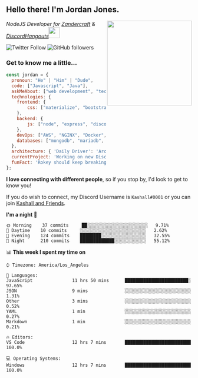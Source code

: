 <h2> Hello there! I'm Jordan Jones.</h2>
<img align="right" src="https://jordanjones.org/hello%20there.gif" width="230">
<p><em>NodeJS Developer for <a href="https://github.com/Zandercraft">Zandercraft</a> & <a href="https://github.com/DiscordHangouts">DiscordHangouts</a><img src="https://media.giphy.com/media/WUlplcMpOCEmTGBtBW/giphy.gif" width="30"></em></p>

![Twitter Follow](https://img.shields.io/twitter/follow/kashalls?label=Follow)
![GitHub followers](https://img.shields.io/github/followers/kashalls?label=Follow&style=social)

### Get to know me a little...

```javascript
const jordan = {
  pronoun: "He" | "Him" | "Dude",
  code: ["Javascript", "Java"],
  askMeAbout: ["web development", "technology", "server racks", "databases"],
  technologies: {
    frontend: {
        css: ["materialize", "bootstrap"]
    },
    backend: {
        js: ["node", "express", "discord.js", "eslint"],
    },
    devOps: ["AWS", "NGINX", "Docker", "KVM"],
    databases: ["mongodb", "mariadb", "redis", "rethinkdb"]
  },
  architecture: { 'Daily Driver': 'Arch Linux', 'Server Applications': 'Ubuntu Focal' },
  currentProject: 'Working on new Discord Bot :)',
  funFact: 'Rokey should keep breaking things, he just needs to learn how to fix them.'
};
```

<b>I love connecting with different people</b>, so if you stop by, I'd look to get to know you!

If you do wish to connect, my Discord Username is `Kashall#0001` or you can join <a href="https://discord.gg/Xv7WKN">Kashall and Friends</a>.

<!--START_SECTION:waka-->
**I'm a night 🦉** 

```text
🌞 Morning    37 commits     ██░░░░░░░░░░░░░░░░░░░░░░░   9.71% 
🌆 Daytime    10 commits     ░░░░░░░░░░░░░░░░░░░░░░░░░   2.62% 
🌃 Evening    124 commits    ████████░░░░░░░░░░░░░░░░░   32.55% 
🌙 Night      210 commits    █████████████░░░░░░░░░░░░   55.12%

```


📊 **This week I spent my time on** 

```text
⌚︎ Timezone: America/Los_Angeles

💬 Languages: 
JavaScript               11 hrs 50 mins      ████████████████████████░   97.65% 
JSON                     9 mins              ░░░░░░░░░░░░░░░░░░░░░░░░░   1.31% 
Other                    3 mins              ░░░░░░░░░░░░░░░░░░░░░░░░░   0.52% 
YAML                     1 min               ░░░░░░░░░░░░░░░░░░░░░░░░░   0.27% 
Markdown                 1 min               ░░░░░░░░░░░░░░░░░░░░░░░░░   0.21%

🔥 Editors: 
VS Code                  12 hrs 7 mins       █████████████████████████   100.0%

💻 Operating Systems: 
Windows                  12 hrs 7 mins       █████████████████████████   100.0%

```


<!--END_SECTION:waka-->

